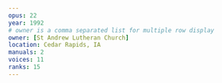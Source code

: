 ```yaml
---
opus: 22
year: 1992
# owner is a comma separated list for multiple row display
owner: [St Andrew Lutheran Church]
location: Cedar Rapids, IA
manuals: 2
voices: 11
ranks: 15
---
```

